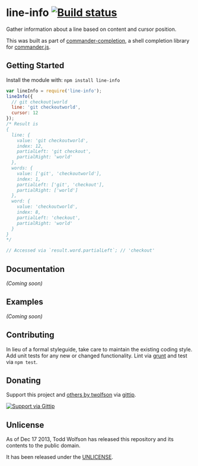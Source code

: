 # line-info [![Build status](https://travis-ci.org/twolfson/line-info.png?branch=master)](https://travis-ci.org/twolfson/line-info)

Gather information about a line based on content and cursor position.

This was built as part of [commander-completion][], a shell completion library for [commander.js][].

[commander-completion]: https://github.com/twolfson/commander-completion
[commander.js]: https://github.com/visionmedia/commander.js

## Getting Started
Install the module with: `npm install line-info`

```javascript
var lineInfo = require('line-info');
lineInfo({
  // git checkout|world
  line: 'git checkoutworld',
  cursor: 12
});
/* Result is
{
  line: {
    value: 'git checkoutworld',
    index: 12,
    partialLeft: 'git checkout',
    partialRight: 'world'
  },
  words: {
    value: ['git', 'checkoutworld'],
    index: 1,
    partialLeft: ['git', 'checkout'],
    partialRight: ['world']
  },
  word: {
    value: 'checkoutworld',
    index: 8,
    partialLeft: 'checkout',
    partialRight: 'world'
  }
}
*/

// Accessed via `result.word.partialLeft`; // 'checkout'
```

## Documentation
_(Coming soon)_

## Examples
_(Coming soon)_

## Contributing
In lieu of a formal styleguide, take care to maintain the existing coding style. Add unit tests for any new or changed functionality. Lint via [grunt](https://github.com/gruntjs/grunt) and test via `npm test`.

## Donating
Support this project and [others by twolfson][gittip] via [gittip][].

[![Support via Gittip][gittip-badge]][gittip]

[gittip-badge]: https://rawgithub.com/twolfson/gittip-badge/master/dist/gittip.png
[gittip]: https://www.gittip.com/twolfson/

## Unlicense
As of Dec 17 2013, Todd Wolfson has released this repository and its contents to the public domain.

It has been released under the [UNLICENSE][].

[UNLICENSE]: UNLICENSE
